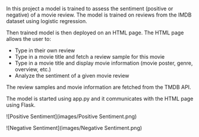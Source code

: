 In this project a model is trained to assess the sentiment (positive or negative) of a movie review.
The model is trained on reviews from the IMDB dataset using logistic regression.

Then trained model is then deployed on an HTML page.
The HTML page allows the user to:
- Type in their own review
- Type in a movie title and fetch a review sample for this movie
- Type in a movie title and display movie information (movie poster, genre, overview, etc.)
- Analyze the sentiment of a given movie review

The review samples and movie information are fetched from the TMDB API.

The model is started using app.py and it communicates with the HTML page using Flask. 

![Positive Sentiment](images/Positive Sentiment.png)

![Negative Sentiment](images/Negative Sentiment.png)

